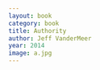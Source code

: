 ```yaml
---
layout: book
category: book
title: Authority
author: Jeff VanderMeer
year: 2014
image: a.jpg
---
```


